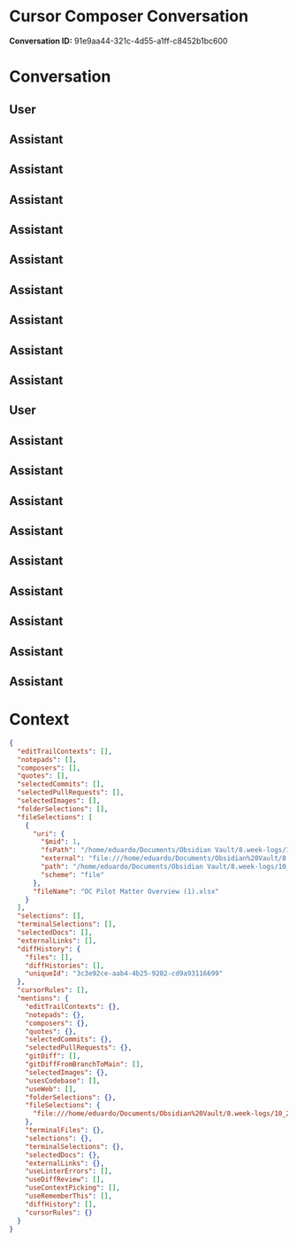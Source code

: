 # Cursor Composer Conversation

**Conversation ID:** 91e9aa44-321c-4d55-a1ff-c8452b1bc600

# Conversation

## User



## Assistant



## Assistant



## Assistant



## Assistant



## Assistant



## Assistant



## Assistant



## Assistant



## Assistant



## User



## Assistant



## Assistant



## Assistant



## Assistant



## Assistant



## Assistant



## Assistant



## Assistant



## Assistant



# Context

```json
{
  "editTrailContexts": [],
  "notepads": [],
  "composers": [],
  "quotes": [],
  "selectedCommits": [],
  "selectedPullRequests": [],
  "selectedImages": [],
  "folderSelections": [],
  "fileSelections": [
    {
      "uri": {
        "$mid": 1,
        "fsPath": "/home/eduardo/Documents/Obsidian Vault/8.week-logs/10_2025-03-02/Legal Engine/OC/OC Pilot Matter Overview (1).xlsx",
        "external": "file:///home/eduardo/Documents/Obsidian%20Vault/8.week-logs/10_2025-03-02/Legal%20Engine/OC/OC%20Pilot%20Matter%20Overview%20%281%29.xlsx",
        "path": "/home/eduardo/Documents/Obsidian Vault/8.week-logs/10_2025-03-02/Legal Engine/OC/OC Pilot Matter Overview (1).xlsx",
        "scheme": "file"
      },
      "fileName": "OC Pilot Matter Overview (1).xlsx"
    }
  ],
  "selections": [],
  "terminalSelections": [],
  "selectedDocs": [],
  "externalLinks": [],
  "diffHistory": {
    "files": [],
    "diffHistories": [],
    "uniqueId": "3c3e92ce-aab4-4b25-9202-cd9a93116699"
  },
  "cursorRules": [],
  "mentions": {
    "editTrailContexts": {},
    "notepads": {},
    "composers": {},
    "quotes": {},
    "selectedCommits": {},
    "selectedPullRequests": {},
    "gitDiff": [],
    "gitDiffFromBranchToMain": [],
    "selectedImages": {},
    "usesCodebase": [],
    "useWeb": [],
    "folderSelections": {},
    "fileSelections": {
      "file:///home/eduardo/Documents/Obsidian%20Vault/8.week-logs/10_2025-03-02/Legal%20Engine/OC/excel_to_markdown.py": []
    },
    "terminalFiles": {},
    "selections": {},
    "terminalSelections": {},
    "selectedDocs": {},
    "externalLinks": {},
    "useLinterErrors": [],
    "useDiffReview": [],
    "useContextPicking": [],
    "useRememberThis": [],
    "diffHistory": [],
    "cursorRules": {}
  }
}
```

